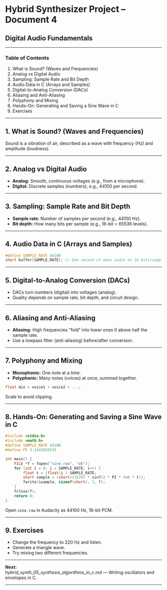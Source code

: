 # Hybrid Synthesizer Project – Document 4
## Digital Audio Fundamentals

---

### Table of Contents

1. What is Sound? (Waves and Frequencies)
2. Analog vs Digital Audio
3. Sampling: Sample Rate and Bit Depth
4. Audio Data in C (Arrays and Samples)
5. Digital-to-Analog Conversion (DACs)
6. Aliasing and Anti-Aliasing
7. Polyphony and Mixing
8. Hands-On: Generating and Saving a Sine Wave in C
9. Exercises

---

## 1. What is Sound? (Waves and Frequencies)

Sound is a vibration of air, described as a wave with frequency (Hz) and amplitude (loudness).

---

## 2. Analog vs Digital Audio

- **Analog:** Smooth, continuous voltages (e.g., from a microphone).
- **Digital:** Discrete samples (numbers), e.g., 44100 per second.

---

## 3. Sampling: Sample Rate and Bit Depth

- **Sample rate:** Number of samples per second (e.g., 44100 Hz).
- **Bit depth:** How many bits per sample (e.g., 16-bit = 65536 levels).

---

## 4. Audio Data in C (Arrays and Samples)

```c
#define SAMPLE_RATE 44100
short buffer[SAMPLE_RATE]; // One second of mono audio at 16 bits/sample
```

---

## 5. Digital-to-Analog Conversion (DACs)

- DACs turn numbers (digital) into voltages (analog).
- Quality depends on sample rate, bit depth, and circuit design.

---

## 6. Aliasing and Anti-Aliasing

- **Aliasing:** High frequencies “fold” into lower ones if above half the sample rate.
- Use a lowpass filter (anti-aliasing) before/after conversion.

---

## 7. Polyphony and Mixing

- **Monophonic:** One note at a time.
- **Polyphonic:** Many notes (voices) at once, summed together.

```c
float mix = voice1 + voice2 + ...;
```
Scale to avoid clipping.

---

## 8. Hands-On: Generating and Saving a Sine Wave in C

```c
#include <stdio.h>
#include <math.h>
#define SAMPLE_RATE 44100
#define PI 3.1415926535

int main() {
    FILE *f = fopen("sine.raw", "wb");
    for (int i = 0; i < SAMPLE_RATE; i++) {
        float t = (float)i / SAMPLE_RATE;
        short sample = (short)(32767 * sinf(2 * PI * 440 * t));
        fwrite(&sample, sizeof(short), 1, f);
    }
    fclose(f);
    return 0;
}
```
Open `sine.raw` in Audacity as 44100 Hz, 16-bit PCM.

---

## 9. Exercises

- Change the frequency to 220 Hz and listen.
- Generate a triangle wave.
- Try mixing two different frequencies.

---

**Next:**  
*hybrid_synth_05_synthesis_algorithms_in_c.md* — Writing oscillators and envelopes in C.

---